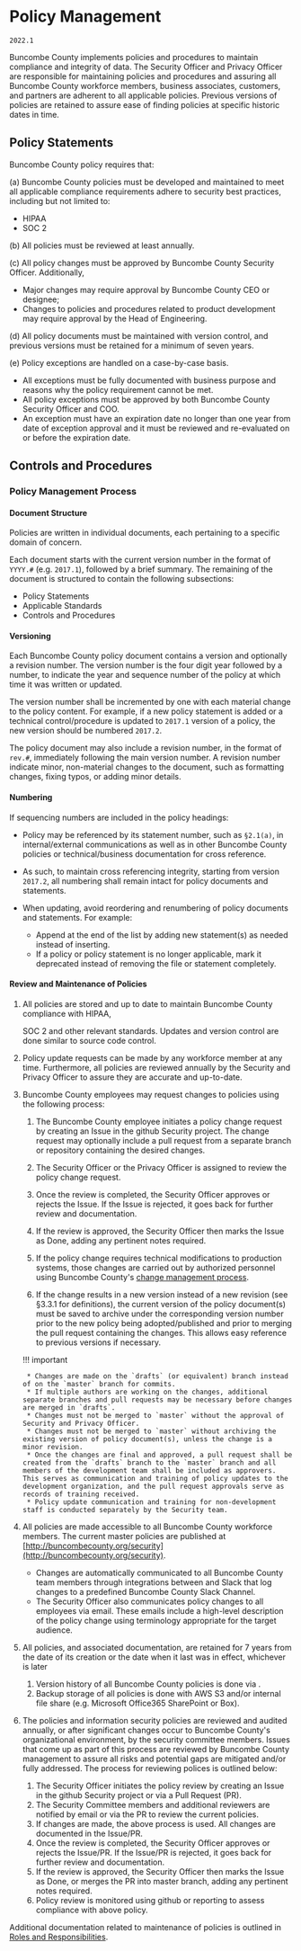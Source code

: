 # Policy Management

`2022.1`

Buncombe County implements policies and procedures to maintain compliance and integrity
of data. The Security Officer and Privacy Officer are responsible for
maintaining policies and procedures and assuring all Buncombe County workforce members,
business associates, customers, and partners are adherent to all applicable
policies. Previous versions of policies are retained to assure ease of finding
policies at specific historic dates in time.

## Policy Statements

Buncombe County policy requires that:

(a) Buncombe County policies must be developed and maintained to meet all
applicable compliance requirements adhere to security best practices, including
but not limited to:

- HIPAA
- SOC 2

(b) All policies must be reviewed at least annually.

(c) All policy changes must be approved by Buncombe County Security Officer. Additionally,

  * Major changes may require approval by Buncombe County CEO or designee;
  * Changes to policies and procedures related to product development may
    require approval by the Head of Engineering.

(d) All policy documents must be maintained with version control, and previous
versions must be retained for a minimum of seven years.

(e) Policy exceptions are handled on a case-by-case basis.

  * All exceptions must be fully documented with business purpose and reasons
    why the policy requirement cannot be met.
  * All policy exceptions must be approved by both Buncombe County Security Officer and COO.
  * An exception must have an expiration date no longer than one year from date
    of exception approval and it must be reviewed and re-evaluated on or before
    the expiration date.


## Controls and Procedures


### Policy Management Process

#### Document Structure

Policies are written in individual documents, each pertaining to a specific
domain of concern.

Each document starts with the current version number in the format of `YYYY.#`
(e.g. `2017.1`), followed by a brief summary.  The remaining of the document is
structured to contain the following subsections:

* Policy Statements
* Applicable Standards
* Controls and Procedures

#### Versioning

Each Buncombe County policy document contains a version and optionally a
revision number. The version number is the four digit year followed by a number,
to indicate the year and sequence number of the policy at which time it was
written or updated.

The version number shall be incremented by one with each material change to the
policy content.  For example, if a new policy statement is added or a technical
control/procedure is updated to `2017.1` version of a policy, the new version
should be numbered `2017.2`.

The policy document may also include a revision number, in the format of
`rev.#`, immediately following the main version number. A revision number
indicate minor, non-material changes to the document, such as formatting
changes, fixing typos, or adding minor details.

#### Numbering

If sequencing numbers are included in the policy headings:

* Policy may be referenced by its statement number, such as `§2.1(a)`, in
  internal/external communications as well as in other Buncombe County policies or
  technical/business documentation for cross reference.

* As such, to maintain cross referencing integrity, starting from version
  `2017.2`, all numbering shall remain intact for policy documents and
  statements.

* When updating, avoid reordering and renumbering of policy documents and
  statements. For example:

    - Append at the end of the list by adding new statement(s) as needed instead
      of inserting.
    - If a policy or policy statement is no longer applicable, mark it
      deprecated instead of removing the file or statement completely.

#### Review and Maintenance of Policies

1. All policies are stored and up to date to maintain Buncombe County compliance with
   HIPAA,
   
   
   SOC 2 and other relevant standards. Updates and version
   control are done similar to source code control.

2. Policy update requests can be made by any workforce member at any time.
   Furthermore, all policies are reviewed annually by the Security and Privacy
   Officer to assure they are accurate and up-to-date.

3. Buncombe County employees may request changes to policies using the following
   process:

    1. The Buncombe County employee initiates a policy change request by creating an
       Issue in the github Security project. The change request may optionally
       include a  pull request from a separate branch or
       repository containing the desired changes.

    2. The Security Officer or the Privacy Officer is assigned to review the
       policy change request.

    3. Once the review is completed, the Security Officer approves or rejects
       the Issue. If the Issue is rejected, it goes back for further review and
       documentation.

    4. If the review is approved, the Security Officer then marks the Issue as
       Done, adding any pertinent notes required.

    5. If the policy change requires technical modifications to production
       systems, those changes are carried out by authorized personnel using
       Buncombe County's [change management process](ccm.md).

    6. If the change results in a new version instead of a new revision (see
       §3.3.1 for definitions), the current version of the policy document(s)
       must be saved to archive under the corresponding version number prior to
       the new policy being adopted/published and prior to merging the pull
       request containing the changes. This allows easy reference to previous
       versions if necessary.

    !!! important

        * Changes are made on the `drafts` (or equivalent) branch instead of on the `master` branch for commits.
        * If multiple authors are working on the changes, additional separate branches and pull requests may be necessary before changes are merged in `drafts`.
        * Changes must not be merged to `master` without the approval of Security and Privacy Officer.
        * Changes must not be merged to `master` without archiving the existing version of policy document(s), unless the change is a minor revision.
        * Once the changes are final and approved, a pull request shall be created from the `drafts` branch to the `master` branch and all members of the development team shall be included as approvers.  This serves as communication and training of policy updates to the development organization, and the pull request approvals serve as records of training received.
        * Policy update communication and training for non-development staff is conducted separately by the Security team.

4. All policies are made accessible to all Buncombe County workforce members. The
   current master policies are published at
   [http://buncombecounty.org/security](http://buncombecounty.org/security).

    * Changes are automatically communicated to all Buncombe County team members
      through integrations between  and Slack that log changes
      to a predefined Buncombe County Slack Channel.
    * The Security Officer also communicates policy changes to all employees via
      email. These emails include a high-level description of the policy change
      using terminology appropriate for the target audience.

5. All policies, and associated documentation, are retained for 7 years from the
   date of its creation or the date when it last was in effect, whichever is
   later

     1. Version history of all Buncombe County policies is done via .
     2. Backup storage of all policies is done with AWS S3 and/or internal file
        share (e.g. Microsoft Office365 SharePoint or Box).

6. The policies and information security policies are reviewed and audited
   annually, or after significant changes occur to Buncombe County's
   organizational environment, by the security committee members. Issues that
   come up as part of this process are reviewed by Buncombe County
   management to assure all risks and potential gaps are mitigated and/or fully
   addressed. The process for reviewing polices is outlined below:

    1. The Security Officer initiates the policy review by creating an Issue in
       the github Security project or via a Pull Request (PR).
    2. The Security Committee members and additional reviewers are notified by
       email or via the PR to review the current policies.
    3. If changes are made, the above process is used. All changes are
       documented in the Issue/PR.
    4. Once the review is completed, the Security Officer approves or rejects
       the Issue/PR. If the Issue/PR is rejected, it goes back for further
       review and documentation.
    5. If the review is approved, the Security Officer then marks the Issue as
       Done, or merges the PR into master branch, adding any pertinent notes
       required.
    6. Policy review is monitored using github or 
       reporting to assess compliance with above policy.


Additional documentation related to maintenance of policies is outlined in
[Roles and Responsibilities](rar.md).

